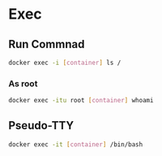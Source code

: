 # Exec

## Run Commnad

```sh
docker exec -i [container] ls /
```

### As root

```sh
docker exec -itu root [container] whoami
```

## Pseudo-TTY

```sh
docker exec -it [container] /bin/bash
```
